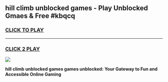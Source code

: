 
## hill climb unblocked games - Play Unblocked Gmaes & Free #kbqcq
<h3>
<a href="https://news.freeplayer.one?title=hill_climb_unblocked_games&ref=24F">CLICK TO PLAY</a></h3>
<hr>

<h3>
<a href="https://news.freeplayer.one?title=hill_climb_unblocked_games&ref=24F">CLICK 2 PLAY</a>
  
</h3>

<a href="https://news.freeplayer.one?title=hill_climb_unblocked_games&ref=24F/"><img src="https://clearcache.store/games.png"></a>


**hill climb unblocked games games unblocked: Your Gateway to Fun and Accessible Online Gaming**
